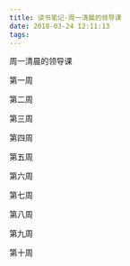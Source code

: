 ```yaml
---
title: 读书笔记-周一清晨的领导课
date: 2018-03-24 12:11:13
tags:
---
```


周一清晨的领导课

第一周

第二周

第三周

第四周

第五周

第六周

第七周

第八周

第九周

第十周




